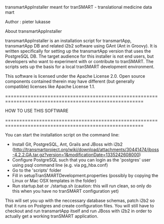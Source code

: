 transmartAppInstaller meant for  tranSMART - translational medicine data mart

Author : pieter lukasse

About transmartAppInstaller

transmartAppInstaller is an installation script for transmartApp, transmartApp DB and related i2b2 software
using GAnt (Ant in Groovy). It is written specifically for setting up the transmartApp version that uses
the PostgreSQL DB.
The target audience for this installer is not end users, but developers who want to experiment with or contribute to tranSMART.
The scripts sets up the basis for a local tranSMART development environment.

This software is licensed under the Apache License 2.0.
Open source components contained therein may have different (but generally compatible) licenses like Apache License 1.1.


=======================================================================================================

HOW TO USE THIS SOFTWARE

=======================================================================================================

You can start the installation script on the command line:
 * Install Git, PostgreSQL, Ant, Grails and JBoss with i2b2 (http://transmartproject.org/wiki/download/attachments/30441474/jboss-4.2.2.GA.tar.gz?version=1&modificationDate=1335242608000)
 * Configure PostgreSQL such that you can login as the 'postgres' user using psql command line (e.g. via pg_hba.conf)
 * Go to the 'scripts' folder
 * Fill in setupTranSMARTDevelopment.properties (possibly by copying the Linux or Mac OSX templates in the folder)
 * Run startup.bat or ./startup.sh (caution: this will run clean, so only do this when you have no tranSMART configuration yet)

This will set you up with the neccessary database schemas, patch i2b2 so that it runs on Postgres and create configuration files.
You will still have to checkout and run transmartApp itself and run JBoss with i2b2 in order to actually get a working tranSMART application.
